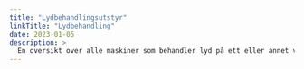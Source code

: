 ```yaml
---
title: "Lydbehandlingsutstyr"
linkTitle: "Lydbehandling"
date: 2023-01-05
description: >
  En oversikt over alle maskiner som behandler lyd på ett eller annet vis.
---
```


